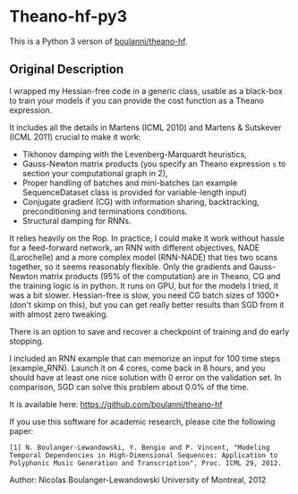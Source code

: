 # Theano-hf-py3

This is a Python 3 verson of [boulanni/theano-hf](https://github.com/boulanni/theano-hf).

## Original Description

I wrapped my Hessian-free code in a generic class, usable as a black-box to train your models if you can provide the cost function as a Theano expression.

It includes all the details in Martens (ICML 2010) and Martens & Sutskever (ICML 2011) crucial to make it work:

- Tikhonov damping with the Levenberg-Marquardt heuristics,
- Gauss-Newton matrix products (you specify an Theano expression `s` to section your computational graph in 2),
- Proper handling of batches and mini-batches (an example SequenceDataset class is provided for variable-length input)
- Conjugate gradient (CG) with information sharing, backtracking, preconditioning and terminations conditions.
- Structural damping for RNNs.

It relies heavily on the Rop. In practice, I could make it work without hassle for a feed-forward network, an RNN with different objectives, NADE (Larochelle) and a more complex model (RNN-NADE) that ties two scans together, so it seems reasonably flexible.
Only the gradients and Gauss-Newton matrix products (95% of the computation) are in Theano, CG and the training logic is in python. It runs on GPU, but for the models I tried, it was a bit slower.
Hessian-free is slow, you need CG batch sizes of 1000+ (don't skimp on this), but you can get really better results than SGD from it with almost zero tweaking.

There is an option to save and recover a checkpoint of training and do early stopping.

I included an RNN example that can memorize an input for 100 time steps (example_RNN). Launch it on 4 cores, come back in 8 hours, and you should have at least one nice solution with 0 error on the validation set.
In comparison, SGD can solve this problem about 0.0% of the time.

It is available here:
https://github.com/boulanni/theano-hf

If you use this software for academic research, please cite the following paper:

```
[1] N. Boulanger-Lewandowski, Y. Bengio and P. Vincent, "Modeling Temporal Dependencies in High-Dimensional Sequences: Application to Polyphonic Music Generation and Transcription", Proc. ICML 29, 2012.
```

Author: Nicolas Boulanger-Lewandowski
University of Montreal, 2012
